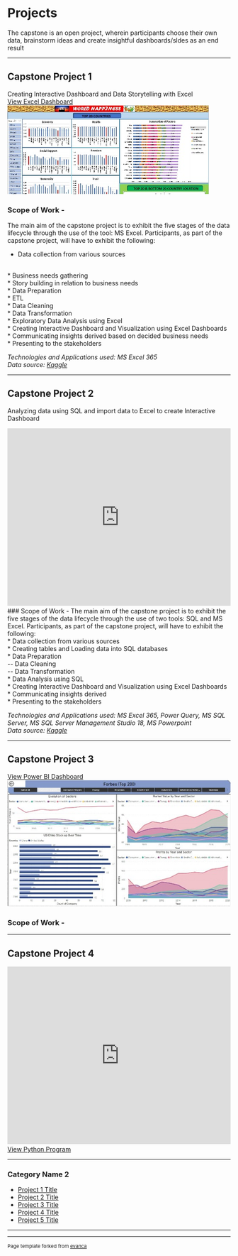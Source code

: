 # Projects
The capstone is an open project, wherein participants choose their own data, brainstorm ideas and create insightful dashboards/sldes as an end result

---
## Capstone Project 1 
Creating Interactive Dashboard and Data Storytelling with Excel
<br>
<a href="pdf/World Happiness.pdf" target="_blank">View Excel Dashboard</a>
<br>
<img src="images/Capstone1_worldhappy.jpg?raw=true"/>
### Scope of Work -
The main aim of the capstone project is to exhibit the five stages of the data lifecycle through the use of the tool: MS Excel. Participants, as part of the capstone project, will have to exhibit the following:
<br>
* Data collection from various sources
<br>
* Business needs gathering
<br>
* Story building in relation to business needs
<br>
* Data Preparation
<br>
* ETL
<br>
* Data Cleaning
<br>
* Data Transformation
<br>
* Exploratory Data Analysis using Excel
<br>
* Creating Interactive Dashboard and Visualization using Excel Dashboards
<br>
* Communicating insights derived based on decided business needs
<br>
* Presenting to the stakeholders
<br>
<p><em>Technologies and Applications used: MS Excel 365</em><br>
  <em>Data source: <a href="https://kaggle.com/unsdsn/world-happiness" target="_blank">Kaggle</a></em>
</p>

---
## Capstone Project 2
Analyzing data using SQL and import data to Excel to create Interactive Dashboard
<br>
<iframe src="https://onedrive.live.com/embed?cid=17723187F2149456&amp;resid=17723187F2149456%213033&amp;authkey=AHpj1UQSiLHrJJY&amp;em=2&amp;wdAr=1.7777777777777777" width="100%" height="400px" frameborder="0">This is an embedded <a target="_blank" href="https://office.com">Microsoft Office</a> presentation, powered by <a target="_blank" href="https://office.com/webapps">Office</a>.</iframe>
<!--[MS SQL](/pdf/sample_presentation.pdf)-->
<!-- <img src="images/Capstone2 - Wish.jpg?raw=true"/> -->
### Scope of Work -
The main aim of the capstone project is to exhibit the five stages of the data lifecycle through the use of two tools: SQL and MS Excel. Participants, as part of the capstone project, will have to exhibit the following:
<br>
* Data collection from various sources
<br>
* Creating tables and Loading data into SQL databases
<br>
* Data Preparation
<br>
-- Data Cleaning
<br>
-- Data Transformation
<br>
* Data Analysis using SQL
<br>
* Creating Interactive Dashboard and Visualization using Excel Dashboards
<br>
* Communicating insights derived
<br>
* Presenting to the stakeholders

<p><em>Technologies and Applications used: MS Excel 365, Power Query, MS SQL Server, MS SQL Server Management Studio 18, MS Powerpoint</em><br>
  <em>Data source: <a href="https://kaggle.com/jmmvutu/summer-products-and-sales-in-ecommerce-wish" target="_blank">Kaggle</a></em>
</p>

---
## Capstone Project 3
<!--[Power BI](http://example.com/)-->
<a href="pdf/Capstone_3_Forbes_Fortune.pdf" target="_blank">View Power BI Dashboard</a>
<br>
<img src="images/Capstone3_PowerBI_Forbes.jpg?raw=true"/>
### Scope of Work -


---
## Capstone Project 4
<iframe src="https://onedrive.live.com/embed?cid=17723187F2149456&amp;resid=17723187F2149456%213036&amp;authkey=ADMxYP8ZFD_T6EQ&amp;em=2&amp;wdAr=1.7777777777777777" width="100%" height="400px" frameborder="0">This is an embedded <a target="_blank" href="https://office.com">Microsoft Office</a> presentation, powered by <a target="_blank" href="https://office.com/webapps">Office</a>.</iframe>
<br>
<a href="pdf/Stock Price_Master.pdf" target="_blank">View Python Program</a>
<!--[Python](http://example.com/)-->
<!--<img src="images/Capstone4_Python_EDA.jpg?raw=true"/>-->



----

### Category Name 2

- [Project 1 Title](http://example.com/)
- [Project 2 Title](http://example.com/)
- [Project 3 Title](http://example.com/)
- [Project 4 Title](http://example.com/)
- [Project 5 Title](http://example.com/)

---




---
<p style="font-size:11px">Page template forked from <a href="https://github.com/evanca/quick-portfolio">evanca</a></p>
<!-- Remove above link if you don't want to attibute -->
